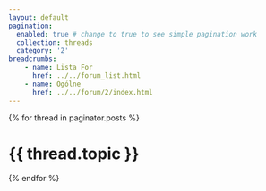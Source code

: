 ```yaml
---
layout: default
pagination: 
  enabled: true # change to true to see simple pagination work
  collection: threads
  category: '2'
breadcrumbs:
    - name: Lista For
      href: ../../forum_list.html
    - name: Ogólne
      href: ../../forum/2/index.html
---
```

{% for thread in paginator.posts %}
  <h1>{{ thread.topic }}</h1>
{% endfor %}